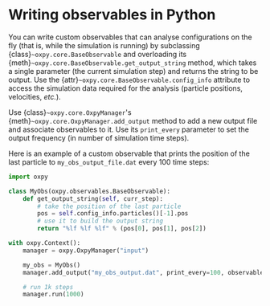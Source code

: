 # Writing observables in Python

You can write custom observables that can analyse configurations on the fly (that is, while the simulation is running) by subclassing {class}`~oxpy.core.BaseObservable` and overloading its {meth}`~oxpy.core.BaseObservable.get_output_string` method, which takes a single parameter (the current simulation step) and returns the string to be output. Use the {attr}`~oxpy.core.BaseObservable.config_info` attribute to access the simulation data required for the analysis (particle positions, velocities, *etc.*).

Use {class}`~oxpy.core.OxpyManager`'s {meth}`~oxpy.core.OxpyManager.add_output` method to add a new output file and associate observables to it. Use its `print_every` parameter to set the output frequency (in number of simulation time steps).

Here is an example of a custom observable that prints the position of the last particle to `my_obs_output_file.dat` every 100 time steps: 

```python
import oxpy

class MyObs(oxpy.observables.BaseObservable):
    def get_output_string(self, curr_step):
        # take the position of the last particle
        pos = self.config_info.particles()[-1].pos
        # use it to build the output string
        return "%lf %lf %lf" % (pos[0], pos[1], pos[2])

with oxpy.Context():
    manager = oxpy.OxpyManager("input")

    my_obs = MyObs()
    manager.add_output("my_obs_output.dat", print_every=100, observables=[my_obs, ])

    # run 1k steps
    manager.run(1000)
```
